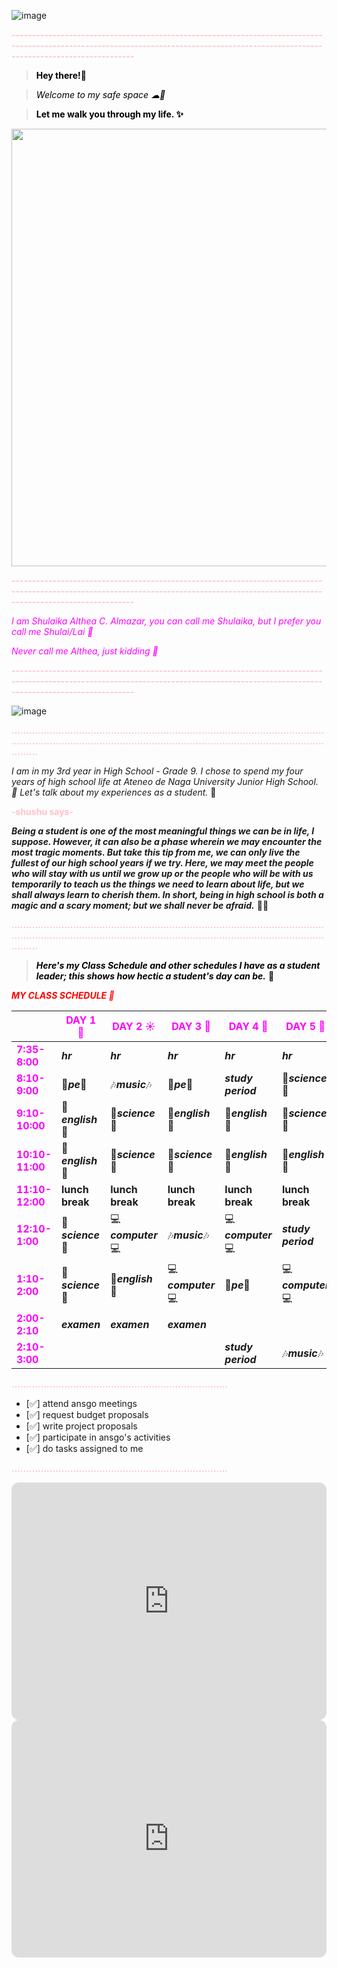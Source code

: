 ![image](https://i.pinimg.com/originals/b5/d5/78/b5d57815b449355dac7978970267632b.jpg)

**<span style="color: pink">--------------------------------------------------------------------------------------------------------------------------------------------------------------------------------------</span>**

><span style="color: black">**Hey there!👋**</span>

><span style="color: black">*Welcome to my safe space ☁🍃*</span>

><span style="color: black">**Let me walk you through my life. ✨**</span>
  

<img src="https://scontent.fwnp1-1.fna.fbcdn.net/v/t1.15752-9/311919299_463087552599637_1673785629296877521_n.jpg?_nc_cat=100&ccb=1-7&_nc_sid=ae9488&_nc_eui2=AeHEcXyCQk4Axz3H367qj0J-DWpcadHqBPUNalxp0eoE9ZrPDtKIHCeIt1i59VNdOaJBMmgKfBcrEvF9ZuVDET-T&_nc_ohc=XrYXI3DSRgIAX9Wl8sE&_nc_ht=scontent.fwnp1-1.fna&oh=03_AdSW4vnNTV5LBRwB0T0KytiSZp4OPmkHhfN1O5Ei_tz59g&oe=63A56625" data-canonical-src="![image](![image](https://user-images.githubusercontent.com/118333524/203514584-662ea5d2-f236-4a68-8e52-89a5266bcf70.png)
" width="700" />


**<span style="color: pink">--------------------------------------------------------------------------------------------------------------------------------------------------------------------------------------</span>**

<span style="color: magenta">*I am Shulaika Althea C. Almazar, you can call me Shulaika, but I prefer you call me Shulai/Lai 💐*</span>

<span style="color: magenta">*Never call me Althea, just kidding 🤭*</span>
  
**<span style="color: pink">--------------------------------------------------------------------------------------------------------------------------------------------------------------------------------------</span>**

![image](https://user-images.githubusercontent.com/118333524/203512451-43342f1c-83c8-4661-8b9c-9a19da0b0b4b.png)

**<span style="color: pink">...............................................................................................................................................................................................................................</span>**

*I am in my 3rd year in High School - Grade 9. I chose to spend my four years of high school life at Ateneo de Naga University Junior High School. 🏫 Let's talk about my experiences as a student.* 👧

**<span style="color: pink">-shushu says-</span>**

***Being a student is one of the most meaningful things we can be in life, I suppose. However, it can also be a phase wherein we may encounter the most tragic moments. But take this tip from me, we can only live the fullest of our high school years if we try. Here, we may meet the people who will stay with us until we grow up or the people who will be with us temporarily to teach us the things we need to learn about life, but we shall always learn to cherish them. In short, being in high school is both a magic and a scary moment; but we shall never be afraid.*** 📖✨

**<span style="color: pink">...............................................................................................................................................................................................................................</span>**

><span style="color: black">***Here's my Class Schedule and other schedules I have as a student leader; this shows how hectic a student's day can be.*** 🥱</span>



<span style="color:red">***MY CLASS SCHEDULE 📅***</span>

|         |<span style="color:magenta">**DAY 1 🌷**</span>| <span style="color:magenta">**DAY 2 ☀️**</span>| <span style="color:magenta">**DAY 3 🌼**</span> | <span style="color:magenta">**DAY 4 🌈**</span>|<span style="color:magenta">**DAY 5 👑**</span>| 
|---------|-----|------|------|------|------|
|<span style="color:magenta">**7:35-8:00**</span>|***hr***|***hr***|***hr***|***hr***|***hr***|
|<span style="color:magenta">**8:10-9:00**</span>|  🏃‍***pe***🏃‍|🎶***music***🎶|🏃‍***pe***🏃‍|***study period***|🔬***science***🔬|
|<span style="color:magenta">**9:10-10:00**</span>|📖***english***📖|🔬***science***🔬|📖***english***📖|📖***english***📖|🔬***science***🔬|
|<span style="color:magenta">**10:10-11:00**</span>|📖***english***📖|🔬***science***🔬|🔬***science***🔬|📖***english***📖|📖***english***📖|
|<span style="color:magenta">**11:10-12:00**</span>|**lunch break**|**lunch break**|**lunch break**|**lunch break**|**lunch break**|
|<span style="color:magenta">**12:10-1:00**</span>|🔬***science***🔬|💻***computer***💻|🎶***music***🎶|💻***computer***💻|***study period***|
|<span style="color:magenta">**1:10-2:00**</span>|🔬***science***🔬|📖***english***📖|💻***computer***💻|🏃‍***pe***🏃‍|💻***computer***💻|
|<span style="color:magenta">**2:00-2:10**</span>|***examen***|***examen***|***examen***| |   |
|<span style="color:magenta">**2:10-3:00**</span>||||***study period***|🎶***music***🎶|

**<span style="color: pink">..........................................................................</span>**

- [✅] attend ansgo meetings
- [✅] request budget proposals
- [✅] write project proposals
- [✅] participate in ansgo's activities
- [✅] do tasks assigned to me

**<span style="color: pink">..........................................................................</span>**






<iframe style="border-radius:12px" src="https://open.spotify.com/embed/artist/06HL4z0CvFAxyc27GXpf02?utm_source=generator" width="100%" height="380" frameBorder="0" allowfullscreen="" allow="autoplay; clipboard-write; encrypted-media; fullscreen; picture-in-picture" loading="lazy"></iframe>

<iframe style="border-radius:12px" src="https://open.spotify.com/embed/artist/6HvZYsbFfjnjFrWF950C9d?utm_source=generator" width="100%" height="380" frameBorder="0" allowfullscreen="" allow="autoplay; clipboard-write; encrypted-media; fullscreen; picture-in-picture" loading="lazy"></iframe>
